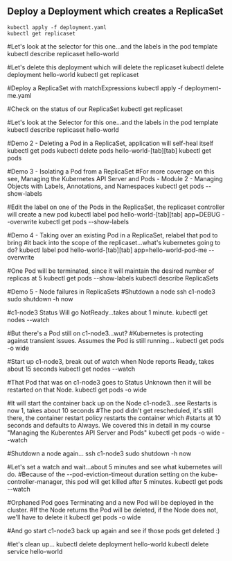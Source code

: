 ## Deploy a Deployment which creates a ReplicaSet
```
kubectl apply -f deployment.yaml
kubectl get replicaset
```


#Let's look at the selector for this one...and the labels in the pod template
kubectl describe replicaset hello-world


#Let's delete this deployment which will delete the replicaset
kubectl delete deployment hello-world
kubectl get replicaset



#Deploy a ReplicaSet with matchExpressions
kubectl apply -f deployment-me.yaml


#Check on the status of our ReplicaSet
kubectl get replicaset


#Let's look at the Selector for this one...and the labels in the pod template
kubectl describe replicaset hello-world


#Demo 2 - Deleting a Pod in a ReplicaSet, application will self-heal itself
kubectl get pods
kubectl delete pods hello-world-[tab][tab]
kubectl get pods




#Demo 3 - Isolating a Pod from a ReplicaSet
#For more coverage on this see, Managing the Kubernetes API Server and Pods - Module 2 - Managing Objects with Labels, Annotations, and Namespaces
kubectl get pods --show-labels


#Edit the label on one of the Pods in the ReplicaSet, the replicaset controller will create a new pod
kubectl label pod hello-world-[tab][tab] app=DEBUG --overwrite
kubectl get pods --show-labels




#Demo 4 - Taking over an existing Pod in a ReplicaSet, relabel that pod to bring 
#it back into the scope of the replicaset...what's kubernetes going to do?
kubectl label pod hello-world-[tab][tab] app=hello-world-pod-me --overwrite


#One Pod will be terminated, since it will maintain the desired number of replicas at 5
kubectl get pods --show-labels
kubectl describe ReplicaSets




#Demo 5 - Node failures in ReplicaSets
#Shutdown a node
ssh c1-node3
sudo shutdown -h now


#c1-node3 Status Will go NotReady...takes about 1 minute.
kubectl get nodes --watch


#But there's a Pod still on c1-node3...wut? 
#Kubernetes is protecting against transient issues. Assumes the Pod is still running...
kubectl get pods -o wide


#Start up c1-node3, break out of watch when Node reports Ready, takes about 15 seconds
kubectl get nodes --watch


#That Pod that was on c1-node3 goes to Status Unknown then it will be restarted on that Node.
kubectl get pods -o wide 


#It will start the container back up on the Node c1-node3...see Restarts is now 1, takes about 10 seconds
#The pod didn't get rescheduled, it's still there, the container restart policy restarts the container which 
#starts at 10 seconds and defaults to Always. We covered this in detail in my course "Managing the Kuberentes API Server and Pods"
kubectl get pods -o wide --watch

#Shutdown a node again...
ssh c1-node3
sudo shutdown -h now


#Let's set a watch and wait...about 5 minutes and see what kubernetes will do.
#Because of the --pod-eviction-timeout duration setting on the kube-controller-manager, this pod will get killed after 5 minutes.
kubectl get pods --watch


#Orphaned Pod goes Terminating and a new Pod will be deployed in the cluster.
#If the Node returns the Pod will be deleted, if the Node does not, we'll have to delete it
kubectl get pods -o wide


#And go start c1-node3 back up again and see if those pods get deleted :)


#let's clean up...
kubectl delete deployment hello-world
kubectl delete service hello-world
